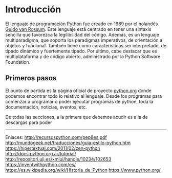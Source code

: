 # Introducción

El lenguaje de programación [Python](https://es.wikipedia.org/wiki/Python) fue creado en 1989 por el holandés [Guido van Rossum](https://es.wikipedia.org/wiki/Guido_van_Rossum).
Este lenguaje está centrado en tener una sintaxis sencilla que favorezca la legilibilidad del código. Además, es un lenguaje multiparadigma,
que soporta los paradigmas imperativos, de orientación a objetos y funcional. También tiene como características ser interpretado, de tipado
dinámico y fuertemente tipado. Por último, cabe destacar que es multiplataforma y de código abierto, administrado por la Python Software
Foundation.

## Primeros pasos

El punto de partida es la página oficial de proyecto [python.org](http://www.python.org) donde podemos encontrar todo lo relativo al lenguaje.
Desde los programas para comenzar a programar o poder ejecutar programas de python, toda la documentación, noticias, eventos, etc.

De todas las secciones, a la primera que debemos acudir es a la de descargas para poder

---
Enlaces:
http://recursospython.com/pep8es.pdf
http://mundogeek.net/traducciones/guia-estilo-python.htm
https://hipertextual.com/2011/02/zen-python
http://docs.python.org.ar/tutorial/
http://repositori.uji.es/xmlui/handle/10234/102653
https://inventwithpython.com/es/
https://es.wikipedia.org/wiki/Historia_de_Python
https://www.python.org/

